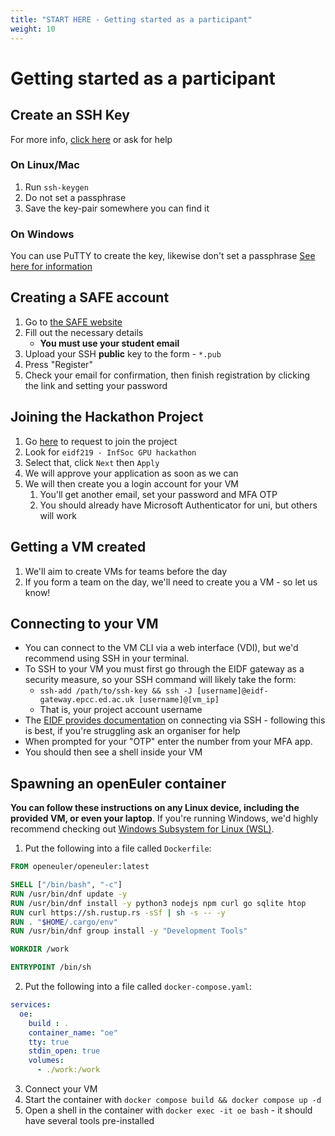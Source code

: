 ```yaml
---
title: "START HERE - Getting started as a participant" 
weight: 10
---
```


# Getting started as a participant
## Create an SSH Key
For more info, [click here](https://docs.oracle.com/en/cloud/cloud-at-customer/occ-get-started/generate-ssh-key-pair.html) or ask for help
### On Linux/Mac
1. Run `ssh-keygen`
2. Do not set a passphrase
3. Save the key-pair somewhere you can find it
### On Windows
You can use PuTTY to create the key, likewise don't set a passphrase
[See here for information ](https://learn.microsoft.com/en-us/viva/glint/setup/sftp-ssh-key-gen#:~:text=Create%20an%20SSH%20key%20pair%20on%20Microsoft%20Windows)
## Creating a SAFE account
1. Go to [the SAFE website](https://safe.epcc.ed.ac.uk/signup.jsp)
2. Fill out the necessary details
	- **You must use your student email**
3. Upload your SSH **public** key to the form - `*.pub`
4. Press "Register"
5. Check your email for confirmation, then finish registration by clicking the link and setting your password
## Joining the Hackathon Project
1. Go [here](https://safe.epcc.ed.ac.uk/TransitionServlet/ApplyProject//-/Transition=Apply) to request to join the project
2. Look for `eidf219 - InfSoc GPU hackathon`
3. Select that, click `Next` then `Apply`
4. We will approve your application as soon as we can
5. We will then create you a login account for your VM
	1. You'll get another email, set your password and MFA OTP
	2. You should already have Microsoft Authenticator for uni, but others will work
## Getting a VM created
1. We'll aim to create VMs for teams before the day
2. If you form a team on the day, we'll need to create you a VM - so let us know!
## Connecting to your VM
- You can connect to the VM CLI via a web interface (VDI), but we'd recommend using SSH in your terminal.
- To SSH to your VM you must first go through the EIDF gateway as a security measure, so your SSH command will likely take the form:
	- `ssh-add /path/to/ssh-key && ssh -J [username]@eidf-gateway.epcc.ed.ac.uk [username]@[vm_ip]`
	- That is, your project account username
- The [EIDF provides documentation](https://docs.eidf.ac.uk/access/ssh/) on connecting via SSH - following this is best, if you're struggling ask an organiser for help
- When prompted for your "OTP" enter the number from your MFA app.
- You should then see a shell inside your VM
## Spawning an openEuler container
**You can follow these instructions on any Linux device, including the provided VM, or even your laptop**. If you're running Windows, we'd highly recommend checking out [Windows Subsystem for Linux (WSL)](https://learn.microsoft.com/en-us/windows/wsl/setup/environment).
1. Put the following into a file called `Dockerfile`:
```Dockerfile
FROM openeuler/openeuler:latest

SHELL ["/bin/bash", "-c"]
RUN /usr/bin/dnf update -y
RUN /usr/bin/dnf install -y python3 nodejs npm curl go sqlite htop
RUN curl https://sh.rustup.rs -sSf | sh -s -- -y
RUN . "$HOME/.cargo/env"
RUN /usr/bin/dnf group install -y "Development Tools"

WORKDIR /work

ENTRYPOINT /bin/sh
```
2. Put the following into a file called `docker-compose.yaml`:
```yaml
services:
  oe:
    build : .
    container_name: "oe"
    tty: true
    stdin_open: true
    volumes:
      - ./work:/work
```
3. Connect your VM
4. Start the container with `docker compose build && docker compose up -d`
5. Open a shell in the container with `docker exec -it oe bash` - it should have several tools pre-installed
